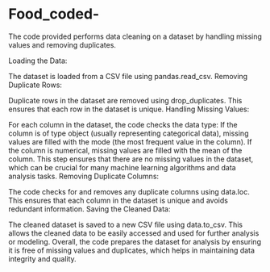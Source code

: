# Food_coded-
The code provided performs data cleaning on a dataset by handling missing values and removing duplicates.

Loading the Data:

The dataset is loaded from a CSV file using pandas.read_csv.
Removing Duplicate Rows:

Duplicate rows in the dataset are removed using drop_duplicates. This ensures that each row in the dataset is unique.
Handling Missing Values:

For each column in the dataset, the code checks the data type:
If the column is of type object (usually representing categorical data), missing values are filled with the mode (the most frequent value in the column).
If the column is numerical, missing values are filled with the mean of the column.
This step ensures that there are no missing values in the dataset, which can be crucial for many machine learning algorithms and data analysis tasks.
Removing Duplicate Columns:

The code checks for and removes any duplicate columns using data.loc. This ensures that each column in the dataset is unique and avoids redundant information.
Saving the Cleaned Data:

The cleaned dataset is saved to a new CSV file using data.to_csv. This allows the cleaned data to be easily accessed and used for further analysis or modeling.
Overall, the code prepares the dataset for analysis by ensuring it is free of missing values and duplicates, which helps in maintaining data integrity and quality.
